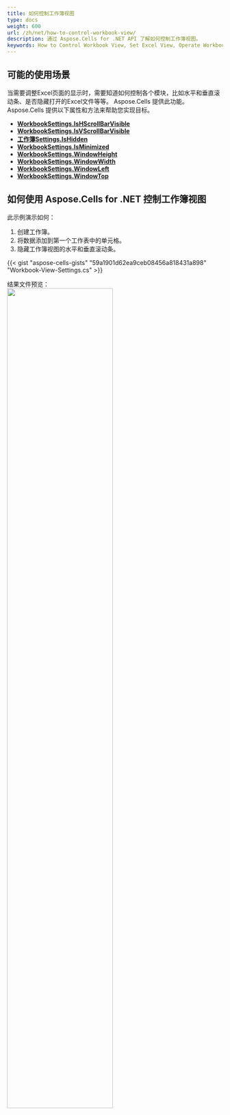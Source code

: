 ```yaml
---
title: 如何控制工作簿视图
type: docs
weight: 600
url: /zh/net/how-to-control-workbook-view/
description: 通过 Aspose.Cells for .NET API 了解如何控制工作簿视图。
keywords: How to Control Workbook View, Set Excel View, Operate Workbook View, Set Workbook View, Control Excel View. 
---
```

##  **可能的使用场景**
当需要调整Excel页面的显示时，需要知道如何控制各个模块，比如水平和垂直滚动条、是否隐藏打开的Excel文件等等。 Aspose.Cells 提供此功能。 Aspose.Cells 提供以下属性和方法来帮助您实现目标。

- [**WorkbookSettings.IsHScrollBarVisible**](https://reference.aspose.com/cells/net/aspose.cells/workbooksettings/ishscrollbarvisible/)
- [**WorkbookSettings.IsVScrollBarVisible**](https://reference.aspose.com/cells/net/aspose.cells/workbooksettings/isvscrollbarvisible/)
- [**工作簿Settings.IsHidden**](https://reference.aspose.com/cells/net/aspose.cells/workbooksettings/ishidden/)
- [**WorkbookSettings.IsMinimized**](https://reference.aspose.com/cells/net/aspose.cells/workbooksettings/isminimized/)
- [**WorkbookSettings.WindowHeight**](https://reference.aspose.com/cells/net/aspose.cells/workbooksettings/windowheight/)
- [**WorkbookSettings.WindowWidth**](https://reference.aspose.com/cells/net/aspose.cells/workbooksettings/windowwidth/)
- [**WorkbookSettings.WindowLeft**](https://reference.aspose.com/cells/net/aspose.cells/workbooksettings/windowleft/)
- [**WorkbookSettings.WindowTop**](https://reference.aspose.com/cells/net/aspose.cells/workbooksettings/windowtop/)

##  **如何使用 Aspose.Cells for .NET 控制工作簿视图**
此示例演示如何：

1. 创建工作簿。
1. 将数据添加到第一个工作表中的单元格。
1. 隐藏工作簿视图的水平和垂直滚动条。

{{< gist "aspose-cells-gists" "59a1901d62ea9ceb08456a818431a898" "Workbook-View-Settings.cs" >}}

结果文件预览：
<br>
<image src="result.png" width="70%" />

